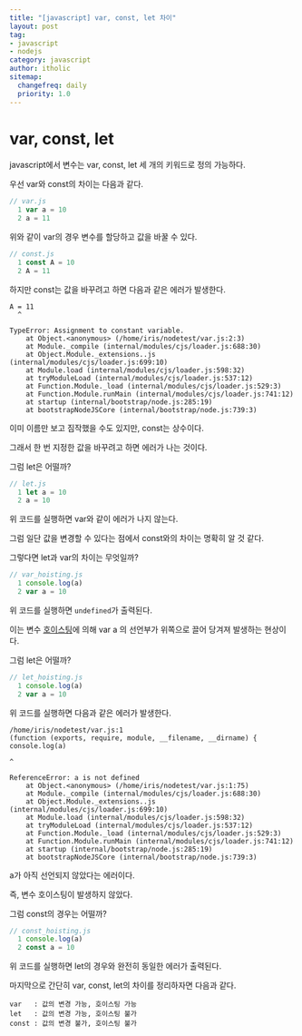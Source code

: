 ```yaml
---
title: "[javascript] var, const, let 차이"
layout: post
tag:
- javascript
- nodejs
category: javascript
author: itholic
sitemap:
  changefreq: daily
  priority: 1.0
---
```


# var, const, let

javascript에서 변수는 var, const, let 세 개의 키워드로 정의 가능하다.

우선 var와 const의 차이는 다음과 같다.

```js
// var.js
  1 var a = 10
  2 a = 11
```

위와 같이 var의 경우 변수를 할당하고 값을 바꿀 수 있다.

```js
// const.js
  1 const A = 10
  2 A = 11
```

하지만 const는 값을 바꾸려고 하면 다음과 같은 에러가 발생한다.

```
A = 11
  ^

TypeError: Assignment to constant variable.
    at Object.<anonymous> (/home/iris/nodetest/var.js:2:3)
    at Module._compile (internal/modules/cjs/loader.js:688:30)
    at Object.Module._extensions..js (internal/modules/cjs/loader.js:699:10)
    at Module.load (internal/modules/cjs/loader.js:598:32)
    at tryModuleLoad (internal/modules/cjs/loader.js:537:12)
    at Function.Module._load (internal/modules/cjs/loader.js:529:3)
    at Function.Module.runMain (internal/modules/cjs/loader.js:741:12)
    at startup (internal/bootstrap/node.js:285:19)
    at bootstrapNodeJSCore (internal/bootstrap/node.js:739:3)
```

이미 이름만 보고 짐작했을 수도 있지만, const는 상수이다.

그래서 한 번 지정한 값을 바꾸려고 하면 에러가 나는 것이다.

그럼 let은 어떨까?

```js
// let.js
  1 let a = 10
  2 a = 10
```

위 코드를 실행하면 var와 같이 에러가 나지 않는다.

그럼 일단 값을 변경할 수 있다는 점에서 const와의 차이는 명확히 알 것 같다.

그렇다면 let과 var의 차이는 무엇일까?

```js
// var_hoisting.js
  1 console.log(a)
  2 var a = 10
```

위 코드를 실행하면 `undefined`가 출력된다.

이는 변수 <a href="https://itholic.github.io/js-hoisting/" target="_blank">호이스팅</a>에 의해 var a 의 선언부가 위쪽으로 끌어 당겨져 발생하는 현상이다.

그럼 let은 어떨까?

```js
// let_hoisting.js
  1 console.log(a)
  2 var a = 10
```

위 코드를 실행하면 다음과 같은 에러가 발생한다.

```
/home/iris/nodetest/var.js:1
(function (exports, require, module, __filename, __dirname) { console.log(a)
                                                                          ^

ReferenceError: a is not defined
    at Object.<anonymous> (/home/iris/nodetest/var.js:1:75)
    at Module._compile (internal/modules/cjs/loader.js:688:30)
    at Object.Module._extensions..js (internal/modules/cjs/loader.js:699:10)
    at Module.load (internal/modules/cjs/loader.js:598:32)
    at tryModuleLoad (internal/modules/cjs/loader.js:537:12)
    at Function.Module._load (internal/modules/cjs/loader.js:529:3)
    at Function.Module.runMain (internal/modules/cjs/loader.js:741:12)
    at startup (internal/bootstrap/node.js:285:19)
    at bootstrapNodeJSCore (internal/bootstrap/node.js:739:3)
```

a가 아직 선언되지 않았다는 에러이다.

즉, 변수 호이스팅이 발생하지 않았다.

그럼 const의 경우는 어떨까?

```js
// const_hoisting.js
  1 console.log(a)
  2 const a = 10
```

위 코드를 실행하면 let의 경우와 완전히 동일한 에러가 출력된다.

마지막으로 간단히 var, const, let의 차이를 정리하자면 다음과 같다.

```
var   : 값의 변경 가능, 호이스팅 가능
let   : 값의 변경 가능, 호이스팅 불가
const : 값의 변경 불가, 호이스팅 불가
```

